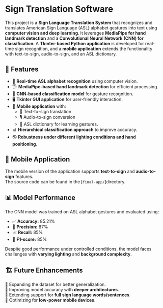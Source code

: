 
# Sign Translation Software

This project is a **Sign Language Translation System** that recognizes and translates American Sign Language (ASL) alphabet gestures into text using **computer vision and deep learning**. It leverages **MediaPipe for hand landmark detection** and a **Convolutional Neural Network (CNN) for classification**. A **Tkinter-based Python application** is developed for real-time sign recognition, and a **mobile application** extends the functionality with text-to-sign, audio-to-sign, and an ASL dictionary.

## 🚀 Features
- 🎥 **Real-time ASL alphabet recognition** using computer vision.
- 🖐️ **MediaPipe-based hand landmark detection** for efficient processing.
- 🧠 **CNN-based classification model** for gesture recognition.
- 🖥️ **Tkinter GUI application** for user-friendly interaction.
- 📱 **Mobile application** with:
  - 📝 Text-to-sign translation
  - 🎙️ Audio-to-sign conversion
  - 📖 ASL dictionary for learning gestures.
- 📊 **Hierarchical classification approach** to improve accuracy.
- 🌎 **Robustness under different lighting conditions and hand positioning**.


## 📱 Mobile Application
The mobile version of the application supports **text-to-sign** and **audio-to-sign** features.  
The source code can be found in the [`final-app/`]directory.

## 📊 Model Performance
The CNN model was trained on ASL alphabet gestures and evaluated using:
- ✅ **Accuracy:** 85.21%
- 🎯 **Precision:** 87%
- 📈 **Recall:** 85%
- 🔄 **F1-score:** 85%

Despite good performance under controlled conditions, the model faces challenges with **varying lighting** and **background complexity**.

## 🏗️ Future Enhancements
🔹 Expanding the dataset for better generalization.  
🔹 Improving model accuracy with **deeper architectures**.  
🔹 Extending support for **full sign language words/sentences**.  
🔹 Optimizing for **low-power mobile devices**.  

